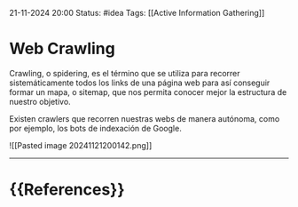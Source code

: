 21-11-2024 20:00
Status: #idea
Tags: [[Active Information Gathering]]

# Web Crawling

Crawling, o spidering, es el término que se utiliza para recorrer sistemáticamente todos los links de una página web para así conseguir formar un mapa, o sitemap, que nos permita conocer mejor la estructura de nuestro objetivo.

Existen crawlers que recorren nuestras webs de manera autónoma, como por ejemplo, los bots de indexación de Google.

![[Pasted image 20241121200142.png]]





---
# {{References}}